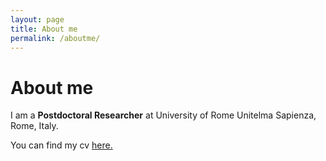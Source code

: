 ```yaml
---
layout: page
title: About me
permalink: /aboutme/
---
```


# About me

I am a **Postdoctoral Researcher** at University of Rome Unitelma Sapienza, Rome, Italy.

You can find my cv <a href="https://github.com/giorgiazaccaria/giorgiazaccaria.github.io/Zaccaria_Curriculum_Vitae_En%20(23).pdf" target="_blank"><ins>here</ins>.</a>
